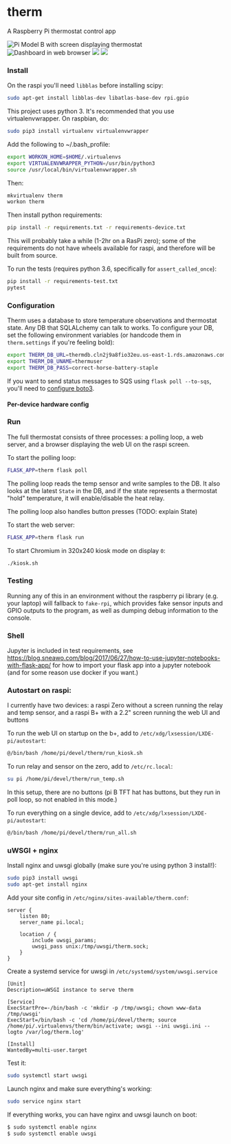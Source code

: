 # therm

A Raspberry Pi thermostat control app

![Pi Model B with screen displaying thermostat](therm/static/img/3b_with_screen.jpg?raw=true)
![Dashboard in web browser](therm/static/img/dashboard_screenshot.jpg?raw=true)
![](therm/static/img/mag_wire_shield.jpg?raw=true)
![](therm/static/img/zero_with_shield_front.jpg?raw=true)


### Install

On the raspi you'll need `libblas` before installing scipy:
```bash
sudo apt-get install libblas-dev libatlas-base-dev rpi.gpio

```

This project uses python 3. It's recommended that you use virtualenvwrapper.
On raspbian, do:
```bash
sudo pip3 install virtualenv virtualenvwrapper
```

Add the following to ~/.bash_profile:
```bash
export WORKON_HOME=$HOME/.virtualenvs
export VIRTUALENVWRAPPER_PYTHON=/usr/bin/python3
source /usr/local/bin/virtualenvwrapper.sh
```

Then:
```bash
mkvirtualenv therm
workon therm

```
Then install python requirements:
```bash
pip install -r requirements.txt -r requirements-device.txt
```
This will probably take a while (1-2hr on a RasPi zero); some of the requirements do
not have wheels available for raspi, and therefore will be built from source.

To run the tests (requires python 3.6, specifically for `assert_called_once`):
```bash
pip install -r requirements-test.txt
pytest

```


### Configuration

Therm uses a database to store temperature observations and thermostat state.
Any DB that SQLALchemy can talk to works. To configure your DB, set the
following environment variables (or handcode them in `therm.settings` if you're
feeling bold):
```bash
export THERM_DB_URL=thermdb.cln2j9a8fio32eu.us-east-1.rds.amazonaws.com
export THERM_DB_UNAME=thermuser
export THERM_DB_PASS=correct-horse-battery-staple
```

If you want to send status messages to SQS using `flask poll --to-sqs`, you'll
need to [configure boto3](https://boto3.amazonaws.com/v1/documentation/api/latest/guide/quickstart.html).

#### Per-device hardware config



### Run

The full thermostat consists of three processes: a polling loop, a web server,
and a browser displaying the web UI on the raspi screen.

To start the polling loop:
```bash
FLASK_APP=therm flask poll
```

The polling loop reads the temp sensor and write samples to the DB. It also
looks at the latest `State` in the DB, and if the state represents a thermostat
"hold" temperature, it will enable/disable the heat relay. 

The polling loop also handles button presses (TODO: explain State)

To start the web server:
```bash
FLASK_APP=therm flask run
```

To start Chromium in 320x240 kiosk mode on display `0`:
```bash
./kiosk.sh
```

### Testing

Running any of this in an environment without the raspberry pi library (e.g. your laptop)
will fallback to `fake-rpi`, which provides fake sensor inputs and GPIO outputs to
the program, as well as dumping debug information to the console.


### Shell

Jupyter is included in test requirements, see 
https://blog.sneawo.com/blog/2017/06/27/how-to-use-jupyter-notebooks-with-flask-app/
for how to import your flask app into a jupyter notebook (and for some reason use docker if you want.)


### Autostart on raspi:

I currently have two devices: a raspi Zero without a screen running the relay and temp sensor,
and a raspi B+ with a 2.2" screen running the web UI and buttons


To run the web UI on startup on the b+, add to `/etc/xdg/lxsession/LXDE-pi/autostart`:
```bash
@/bin/bash /home/pi/devel/therm/run_kiosk.sh
```

To run relay and sensor on the zero, add to `/etc/rc.local`:
```bash
su pi /home/pi/devel/therm/run_temp.sh
```

In this setup, there are no buttons (pi B TFT hat has buttons, but they run in poll loop,
so not enabled in this mode.)

To run everything on a single device, add to `/etc/xdg/lxsession/LXDE-pi/autostart`:
```bash
@/bin/bash /home/pi/devel/therm/run_all.sh
```

### uWSGI + nginx

Install nginx and uwsgi globally (make sure you're using python 3 install!):
```bash
sudo pip3 install uwsgi
sudo apt-get install nginx
```

Add your site config in `/etc/nginx/sites-available/therm.conf`:
```
server {
	listen 80;
	server_name pi.local;

	location / {
	    include uwsgi_params;
	    uwsgi_pass unix:/tmp/uwsgi/therm.sock;
	}
}
```

Create a systemd service for uwsgi in `/etc/systemd/system/uwsgi.service`
```
[Unit]
Description=uWSGI instance to serve therm

[Service]
ExecStartPre=-/bin/bash -c 'mkdir -p /tmp/uwsgi; chown www-data /tmp/uwsgi'
ExecStart=/bin/bash -c 'cd /home/pi/devel/therm; source /home/pi/.virtualenvs/therm/bin/activate; uwsgi --ini uwsgi.ini --logto /var/log/therm.log'

[Install]
WantedBy=multi-user.target
```

Test it:
```bash
sudo systemctl start uwsgi
```

Launch nginx and make sure everything's working:
```bash
sudo service nginx start
```

If everything works, you can have nginx and uwsgi launch on boot:
```bash
$ sudo systemctl enable nginx
$ sudo systemctl enable uwsgi

```
